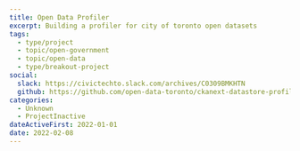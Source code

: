 ```yaml
---
title: Open Data Profiler
excerpt: Building a profiler for city of toronto open datasets
tags:
  - type/project
  - topic/open-government
  - topic/open-data
  - type/breakout-project
social:
  slack: https://civictechto.slack.com/archives/C0309BMKHTN
  github: https://github.com/open-data-toronto/ckanext-datastore-profiler
categories:
  - Unknown
  - ProjectInactive
dateActiveFirst: 2022-01-01
date: 2022-02-08
---
```

